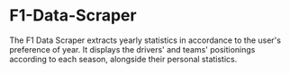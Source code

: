# F1-Data-Scraper

The F1 Data Scraper extracts yearly statistics in accordance to the user's preference of year. It displays the drivers' and teams' positionings according to each season, alongside their personal statistics.

